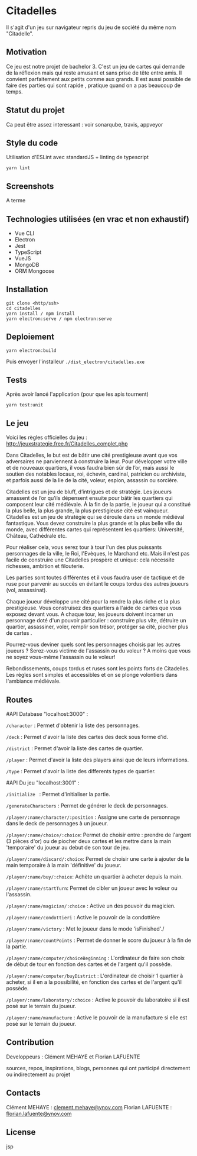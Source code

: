 # Citadelles
Il s'agit d'un jeu sur navigateur repris du jeu de société du même nom "Citadelle".

## Motivation
Ce jeu est notre projet de bachelor 3. C'est un jeu de cartes qui demande de la réflexion mais qui reste amusant et sans prise de tête entre amis. Il convient parfaitement aux petits comme aux grands. Il est aussi possible de faire des parties qui sont rapide , pratique quand on a pas beaucoup de temps.

## Statut du projet
Ca peut être assez interessant : voir sonarqube, travis, appveyor

## Style du code
Utilisation d'ESLint avec standardJS + linting de typescript
```
yarn lint
```

## Screenshots
A terme

## Technologies utilisées (en vrac et non exhaustif)
- Vue CLI
- Electron
- Jest
- TypeScript
- VueJS
- MongoDB
- ORM Mongoose

## Installation
```
git clone <http/ssh>
cd citadelles
yarn install / npm install
yarn electron:serve / npm electron:serve
```

## Deploiement
``` 
yarn electron:build
```
Puis envoyer l'installeur `./dist_electron/citadelles.exe`

## Tests
Après avoir lancé l'application (pour que les apis tournent)
```
yarn test:unit
```

## Le jeu
Voici les règles officielles du jeu : http://jeuxstrategie.free.fr/Citadelles_complet.php

Dans Citadelles, le but est de bâtir une cité prestigieuse avant que vos adversaires ne parviennent à construire la leur. Pour développer votre ville et de nouveaux quartiers, il vous faudra bien sûr de l’or, mais aussi le soutien des notables locaux, roi, échevin, cardinal, patricien ou archiviste, et parfois aussi de la lie de la cité, voleur, espion, assassin ou sorcière.

Citadelles est un jeu de bluff, d’intrigues et de stratégie. Les joueurs amassent de l’or qu’ils dépensent ensuite pour bâtir les quartiers qui composent leur cité médiévale. À la fin de la partie, le joueur qui a constitué la plus belle, la plus grande, la plus prestigieuse cité est vainqueur.
Citadelles est un jeu de stratégie qui se déroule dans un monde médiéval fantastique. Vous devez construire la plus grande et la plus belle ville du monde, avec différentes cartes qui représentent les quartiers: Université, Château, Cathédrale etc.

Pour réaliser cela, vous serez tour à tour l'un des plus puissants personnages de la ville, le Roi, l'Evèques, le Marchand etc. Mais il n'est pas facile de construire une Citadelles prospère et unique: cela nécessite richesses, ambition et filouterie.

Les parties sont toutes différentes et il vous faudra user de tactique et de ruse pour parvenir au succès en évitant le coups tordus des autres joueurs (vol, assassinat).

Chaque joueur développe une cité pour la rendre la plus riche et la plus prestigieuse. Vous construisez des quartiers à l'aide de cartes que vous exposez devant vous.
A chaque tour, les joueurs doivent incarner un personnage doté d'un pouvoir particulier : construire plus vite, détruire un quartier, assassiner, voler, remplir son trésor, protéger sa cité, piocher plus de cartes .

Pourrez-vous deviner quels sont les personnages choisis par les autres joueurs ? Serez-vous victime de l'assassin ou du voleur ? A moins que vous ne soyez vous-même l'assassin ou le voleur!

Rebondissements, coups tordus et ruses sont les points forts de Citadelles. Les règles sont simples et accessibles et on se plonge volontiers dans l'ambiance médiévale.

## Routes
#API Database "localhost:3000" : 

```/character``` : Permet d'obtenir la liste des personnages.

```/deck``` : Permet d'avoir la liste des cartes des deck sous forme d'id.

```/district``` : Permet d'avoir la liste des cartes de quartier.

```/player``` : Permet d'avoir la liste des players ainsi que de leurs informations.

```/type``` : Permet d'avoir la liste des differents types de quartier.

#API Du jeu "localhost:3001" :

```/initialize ``` : Permet d'initialiser la partie.

```/generateCharacters``` : Permet de générer le deck de personnages.

```/player/:name/character/:position``` : Assigne une carte de personnage dans le deck de personnages à un joueur.

```/player/:name/choice/:choice```: Permet de choisir entre : prendre de l'argent (3 pièces d'or) ou de piocher deux cartes et les mettre dans la main 'temporaire' du joueur au debut de son tour de jeu.

```/player/:name/discard/:choice```: Permet de choisir une carte à ajouter de la main temporaire à la main 'définitive' du joueur.

```/player/:name/buy/:choice```: Achète un quartier à acheter depuis la main.

```/player/:name/startTurn```: Permet de cibler un joueur avec le voleur ou l'assassin.

```/player/:name/magician/:choice``` : Active un des pouvoir du magicien.

```/player/:name/condottieri``` : Active le pouvoir de la condottière

```/player/:name/victory``` : Met le joueur dans le mode 'isFinished'./

```/player/:name/countPoints``` : Permet de donner le score du joueur à la fin de la partie.

```/player/:name/computer/choiceBeginning``` : L'ordinateur de faire son choix de début de tour en fonction des cartes et de l'argent qu'il possède.

```/player/:name/computer/buyDistrict``` : L'ordinateur de choisir 1 quartier à acheter, si il en a la possibilité, en fonction des cartes et de l'argent qu'il possède.

```/player/:name/laboratory/:choice``` : Active le pouvoir du laboratoire si il est posé sur le terrain du joueur.

```/player/:name/manufacture``` : Active le pouvoir de la manufacture si elle est posé sur le terrain du joueur.


## Contribution
Developpeurs : Clément MEHAYE et Florian LAFUENTE

sources, repos, inspirations, blogs, personnes qui ont participé
directement ou indirectement au projet

## Contacts
Clément MEHAYE : clement.mehaye@ynov.com
Florian LAFUENTE : florian.lafuente@ynov.com

## License 
jsp
